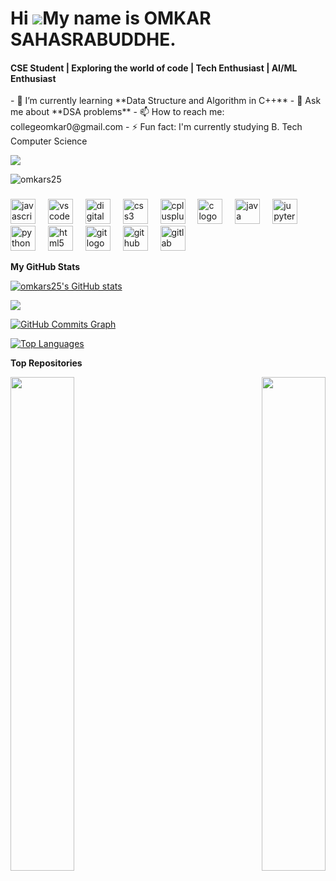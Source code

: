 Hi ![](https://user-images.githubusercontent.com/18350557/176309783-0785949b-9127-417c-8b55-ab5a4333674e.gif)My name is OMKAR SAHASRABUDDHE.
======================================================================================================================================
<h4>CSE Student | Exploring the world of code | Tech Enthusiast | AI/ML Enthusiast</h4>
- 🌱 I’m currently learning **Data Structure and Algorithm in C++**
- 💬 Ask me about **DSA problems**
- 📫 How to reach me: collegeomkar0@gmail.com
- ⚡ Fun fact: I'm currently studying B. Tech Computer Science

<a href="https://github.com/karanop001018" target="_blank" rel="noreferrer"><img
src="https://img.shields.io/github/followers/omkars25?logo=github&style=for-the-badge&color=0891b2&labelColor=1c1917" /></a>
<p align="left"> <img src="https://komarev.com/ghpvc/?username=omkars25&label=Profile%20views&color=0e75b6&style=flat" alt="omkars25" /> </p>

###

<div align="left">
  <img src="https://cdn.jsdelivr.net/gh/devicons/devicon/icons/javascript/javascript-original.svg" height="40" alt="javascript logo"  />
  <img width="12" />
  <img src="https://cdn.jsdelivr.net/gh/devicons/devicon/icons/vscode/vscode-original.svg" height="40" alt="vscode logo"  />
  <img width="12" />
  <img src="https://cdn.jsdelivr.net/gh/devicons/devicon/icons/digitalocean/digitalocean-original.svg" height="40" alt="digitalocean logo"  />
  <img width="12" />
  <img src="https://cdn.jsdelivr.net/gh/devicons/devicon/icons/css3/css3-original.svg" height="40" alt="css3 logo"  />
  <img width="12" />
  <img src="https://cdn.jsdelivr.net/gh/devicons/devicon/icons/cplusplus/cplusplus-original.svg" height="40" alt="cplusplus logo"  />
  <img width="12" />
  <img src="https://cdn.jsdelivr.net/gh/devicons/devicon/icons/c/c-original.svg" height="40" alt="c logo"  />
  <img width="12" />
  <img src="https://cdn.jsdelivr.net/gh/devicons/devicon/icons/java/java-original.svg" height="40" alt="java logo"  />
  <img width="12" />
  <img src="https://cdn.jsdelivr.net/gh/devicons/devicon/icons/jupyter/jupyter-original.svg" height="40" alt="jupyter logo"  />
  <img width="12" />
  <img src="https://cdn.jsdelivr.net/gh/devicons/devicon/icons/python/python-original.svg" height="40" alt="python logo"  />
  <img width="12" />
  <img src="https://cdn.jsdelivr.net/gh/devicons/devicon/icons/html5/html5-original.svg" height="40" alt="html5 logo"  />
  <img width="12" />
  <img src="https://cdn.jsdelivr.net/gh/devicons/devicon/icons/git/git-original.svg" height="40" alt="git logo"  />
  <img width="12" />
  <img src="https://cdn.jsdelivr.net/gh/devicons/devicon/icons/github/github-original.svg" height="40" alt="github logo"  />
  <img width="12" />
  <img src="https://cdn.jsdelivr.net/gh/devicons/devicon/icons/gitlab/gitlab-original.svg" height="40" alt="gitlab logo"  />
</div>

<b>My GitHub Stats</b>

<a href="https://github.com/omkars25"><img src="https://github-readme-stats.vercel.app/api?username=karanop001018&show_icons=true&hide=&count_private=true&title_color=22c55e&text_color=ffffff&icon_color=0891b2&bg_color=1c1917&hide_border=true&show_icons=true" alt="omkars25's GitHub stats" /></a>

<a href="https://github.com/omkars25"><img src="https://github-readme-streak-stats.herokuapp.com/?user=karanop001018&stroke=ffffff&background=1c1917&ring=22c55e&fire=22c55e&currStreakNum=ffffff&currStreakLabel=22c55e&sideNums=ffffff&sideLabels=ffffff&dates=ffffff&hide_border=true" /></a>

<a href="https://github.com/omkars25"><img src="https://github-readme-activity-graph.cyclic.app/graph?username=omkars25&bg_color=1c1917&color=ffffff&line=0891b2&point=ffffff&area_color=1c1917&area=true&hide_border=true&custom_title=GitHub%20Commits%20Graph" alt="GitHub Commits Graph" /></a>

<a href="https://github.com/omkars25" align="left"><img src="https://github-readme-stats.vercel.app/api/top-langs/?username=omkars25&langs_count=10&title_color=22c55e&text_color=ffffff&icon_color=0891b2&bg_color=1c1917&hide_border=true&locale=en&custom_title=Top%20%Languages" alt="Top Languages" /></a>

<b>Top Repositories</b>

<div width="100%" align="center"><a href="https://github.com/omkars25" align="left"><img align="left" width="45%" src="https://github-readme-stats.vercel.app/api/pin/?username=karanop001018&repo=Python100DaysChallenge&title_color=22c55e&text_color=ffffff&icon_color=0891b2&bg_color=1c1917&hide_border=true&locale=en" /></a><a href="https://github.com/karanop001018/Python100DaysChallenge" align="right"><img align="right" width="45%" src="https://github-readme-stats.vercel.app/api/pin/?username=karanop001018&repo=Python100DaysChallenge&title_color=22c55e&text_color=ffffff&icon_color=0891b2&bg_color=1c1917&hide_border=true&locale=en" /></a></div><br /><br /><br /><br /><br /><br /><br />
